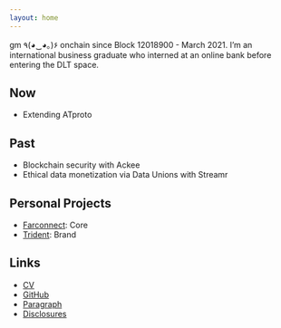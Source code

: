 ```yaml
---
layout: home
---
```

gm ٩(◕‿◕｡)۶ onchain since Block 12018900 - March 2021. 
I’m an international business graduate who interned at an online bank before entering the DLT space.


## Now
- Extending ATproto

## Past
- Blockchain security with Ackee
- Ethical data monetization via Data Unions with Streamr

## Personal Projects 
- [Farconnect](https://farconnect.xyz/): Core
- [Trident](https://github.com/ackee-blockchain/trident): Brand

## Links
- [CV](https://ekinci.xyz/cv)
- [GitHub](https://github.com/ekincixyz)
- [Paragraph](https://paragraph.com/@emr)
- [Disclosures](https://ekinci.xyz/disclosures/)
